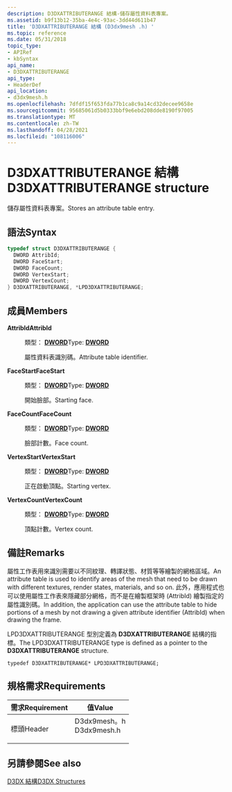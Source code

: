 ```yaml
---
description: D3DXATTRIBUTERANGE 結構-儲存屬性資料表專案。
ms.assetid: b9f13b12-35ba-4e4c-93ac-3dd44d611b47
title: 'D3DXATTRIBUTERANGE 結構 (D3dx9mesh .h) '
ms.topic: reference
ms.date: 05/31/2018
topic_type:
- APIRef
- kbSyntax
api_name:
- D3DXATTRIBUTERANGE
api_type:
- HeaderDef
api_location:
- d3dx9mesh.h
ms.openlocfilehash: 7dfdf15f653fda77b1ca8c9a14cd32decee9658e
ms.sourcegitcommit: 95685061d5b0333bbf9e6ebd208dde8190f97005
ms.translationtype: MT
ms.contentlocale: zh-TW
ms.lasthandoff: 04/28/2021
ms.locfileid: "108116006"
---
```

# <a name="d3dxattributerange-structure"></a><span data-ttu-id="f7ee6-103">D3DXATTRIBUTERANGE 結構</span><span class="sxs-lookup"><span data-stu-id="f7ee6-103">D3DXATTRIBUTERANGE structure</span></span>

<span data-ttu-id="f7ee6-104">儲存屬性資料表專案。</span><span class="sxs-lookup"><span data-stu-id="f7ee6-104">Stores an attribute table entry.</span></span>

## <a name="syntax"></a><span data-ttu-id="f7ee6-105">語法</span><span class="sxs-lookup"><span data-stu-id="f7ee6-105">Syntax</span></span>


```C++
typedef struct D3DXATTRIBUTERANGE {
  DWORD AttribId;
  DWORD FaceStart;
  DWORD FaceCount;
  DWORD VertexStart;
  DWORD VertexCount;
} D3DXATTRIBUTERANGE, *LPD3DXATTRIBUTERANGE;
```



## <a name="members"></a><span data-ttu-id="f7ee6-106">成員</span><span class="sxs-lookup"><span data-stu-id="f7ee6-106">Members</span></span>

<dl> <dt>

<span data-ttu-id="f7ee6-107">**AttribId**</span><span class="sxs-lookup"><span data-stu-id="f7ee6-107">**AttribId**</span></span>
</dt> <dd>

<span data-ttu-id="f7ee6-108">類型： **[ **DWORD**](../winprog/windows-data-types.md)**</span><span class="sxs-lookup"><span data-stu-id="f7ee6-108">Type: **[**DWORD**](../winprog/windows-data-types.md)**</span></span>

</dd> <dd>

<span data-ttu-id="f7ee6-109">屬性資料表識別碼。</span><span class="sxs-lookup"><span data-stu-id="f7ee6-109">Attribute table identifier.</span></span>

</dd> <dt>

<span data-ttu-id="f7ee6-110">**FaceStart**</span><span class="sxs-lookup"><span data-stu-id="f7ee6-110">**FaceStart**</span></span>
</dt> <dd>

<span data-ttu-id="f7ee6-111">類型： **[ **DWORD**](../winprog/windows-data-types.md)**</span><span class="sxs-lookup"><span data-stu-id="f7ee6-111">Type: **[**DWORD**](../winprog/windows-data-types.md)**</span></span>

</dd> <dd>

<span data-ttu-id="f7ee6-112">開始臉部。</span><span class="sxs-lookup"><span data-stu-id="f7ee6-112">Starting face.</span></span>

</dd> <dt>

<span data-ttu-id="f7ee6-113">**FaceCount**</span><span class="sxs-lookup"><span data-stu-id="f7ee6-113">**FaceCount**</span></span>
</dt> <dd>

<span data-ttu-id="f7ee6-114">類型： **[ **DWORD**](../winprog/windows-data-types.md)**</span><span class="sxs-lookup"><span data-stu-id="f7ee6-114">Type: **[**DWORD**](../winprog/windows-data-types.md)**</span></span>

</dd> <dd>

<span data-ttu-id="f7ee6-115">臉部計數。</span><span class="sxs-lookup"><span data-stu-id="f7ee6-115">Face count.</span></span>

</dd> <dt>

<span data-ttu-id="f7ee6-116">**VertexStart**</span><span class="sxs-lookup"><span data-stu-id="f7ee6-116">**VertexStart**</span></span>
</dt> <dd>

<span data-ttu-id="f7ee6-117">類型： **[ **DWORD**](../winprog/windows-data-types.md)**</span><span class="sxs-lookup"><span data-stu-id="f7ee6-117">Type: **[**DWORD**](../winprog/windows-data-types.md)**</span></span>

</dd> <dd>

<span data-ttu-id="f7ee6-118">正在啟動頂點。</span><span class="sxs-lookup"><span data-stu-id="f7ee6-118">Starting vertex.</span></span>

</dd> <dt>

<span data-ttu-id="f7ee6-119">**VertexCount**</span><span class="sxs-lookup"><span data-stu-id="f7ee6-119">**VertexCount**</span></span>
</dt> <dd>

<span data-ttu-id="f7ee6-120">類型： **[ **DWORD**](../winprog/windows-data-types.md)**</span><span class="sxs-lookup"><span data-stu-id="f7ee6-120">Type: **[**DWORD**](../winprog/windows-data-types.md)**</span></span>

</dd> <dd>

<span data-ttu-id="f7ee6-121">頂點計數。</span><span class="sxs-lookup"><span data-stu-id="f7ee6-121">Vertex count.</span></span>

</dd> </dl>

## <a name="remarks"></a><span data-ttu-id="f7ee6-122">備註</span><span class="sxs-lookup"><span data-stu-id="f7ee6-122">Remarks</span></span>

<span data-ttu-id="f7ee6-123">屬性工作表用來識別需要以不同紋理、轉譯狀態、材質等等繪製的網格區域。</span><span class="sxs-lookup"><span data-stu-id="f7ee6-123">An attribute table is used to identify areas of the mesh that need to be drawn with different textures, render states, materials, and so on.</span></span> <span data-ttu-id="f7ee6-124">此外，應用程式也可以使用屬性工作表來隱藏部分網格，而不是在繪製框架時 (AttribId) 繪製指定的屬性識別碼。</span><span class="sxs-lookup"><span data-stu-id="f7ee6-124">In addition, the application can use the attribute table to hide portions of a mesh by not drawing a given attribute identifier (AttribId) when drawing the frame.</span></span>

<span data-ttu-id="f7ee6-125">LPD3DXATTRIBUTERANGE 型別定義為 **D3DXATTRIBUTERANGE** 結構的指標。</span><span class="sxs-lookup"><span data-stu-id="f7ee6-125">The LPD3DXATTRIBUTERANGE type is defined as a pointer to the **D3DXATTRIBUTERANGE** structure.</span></span>


```
typedef D3DXATTRIBUTERANGE* LPD3DXATTRIBUTERANGE;
```



## <a name="requirements"></a><span data-ttu-id="f7ee6-126">規格需求</span><span class="sxs-lookup"><span data-stu-id="f7ee6-126">Requirements</span></span>



| <span data-ttu-id="f7ee6-127">需求</span><span class="sxs-lookup"><span data-stu-id="f7ee6-127">Requirement</span></span> | <span data-ttu-id="f7ee6-128">值</span><span class="sxs-lookup"><span data-stu-id="f7ee6-128">Value</span></span> |
|-------------------|----------------------------------------------------------------------------------------|
| <span data-ttu-id="f7ee6-129">標頭</span><span class="sxs-lookup"><span data-stu-id="f7ee6-129">Header</span></span><br/> | <dl> <span data-ttu-id="f7ee6-130"><dt>D3dx9mesh。h</dt></span><span class="sxs-lookup"><span data-stu-id="f7ee6-130"><dt>D3dx9mesh.h</dt></span></span> </dl> |



## <a name="see-also"></a><span data-ttu-id="f7ee6-131">另請參閱</span><span class="sxs-lookup"><span data-stu-id="f7ee6-131">See also</span></span>

<dl> <dt>

[<span data-ttu-id="f7ee6-132">D3DX 結構</span><span class="sxs-lookup"><span data-stu-id="f7ee6-132">D3DX Structures</span></span>](dx9-graphics-reference-d3dx-structures.md)
</dt> </dl>

 

 
